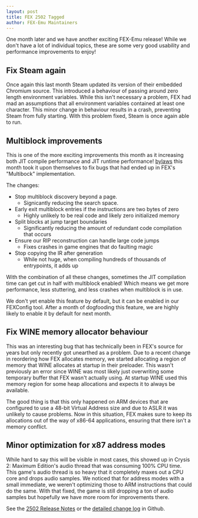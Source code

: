 ```yaml
---
layout: post
title: FEX 2502 Tagged
author: FEX-Emu Maintainers
---
```


One month later and we have another exciting FEX-Emu release! While we don't have a lot of individual topics, these are some very good usability and
performance improvements to enjoy!

## Fix Steam again
Once again this last month Steam updated its version of their embedded Chromium source. This introduced a behaviour of passing around zero length environment variables.
While this isn't necessary a problem, FEX had mad an assumptions that all environment variables contained at least one character. This minor change in
behaviour results in a crash, preventing Steam from fully starting. With this problem fixed, Steam is once again able to run.

## Multiblock improvements
This is one of the more exciting improvements this month as it increasing both JIT compile performance and JIT runtime performance!
[bylaws](https://github.com/bylaws) this month took it upon themselves to fix bugs that had ended up in FEX's "Multibock" implementation.

The changes:
* Stop multiblock discovery beyond a page.
  * Signicantly reducing the search space.
* Early exit multiblock entries if the instructions are two bytes of zero
  * Highly unlikely to be real code and likely zero initialized memory
* Split blocks at jump target boundaries
  * Significantly reducing the amount of redundant code compilation that occurs
* Ensure our RIP reconstruction can handle large code jumps
  * Fixes crashes in game engines that do faulting magic
* Stop copying the IR after generation
  * While not huge, when compiling hundreds of thousands of entrypoints, it adds up

With the combination of all these changes, sometimes the JIT compilation time can get cut in half with multiblock enabled! Which means we get more
performance, less stuttering, and less crashes when multiblock is in use.

We don't yet enable this feature by default, but it can be enabled in our FEXConfig tool. After a month of dogfooding this feature, we are highly
likely to enable it by default for next month.

## Fix WINE memory allocator behaviour
This was an interesting bug that has technically been in FEX's source for years but only recently got unearthed as a problem. Due to a recent change
in reordering how FEX allocates memory, we started allocating a region of memory that WINE allocates at startup in their preloader. This wasn't
previously an error since WINE was most likely just overwriting some temporary buffer that FEX wasn't actually using. At startup WINE used this memory
region for some heap allocations and expects it to always be available.

The good thing is that this only happened on ARM devices that are configured to use a 48-bit Virtual Address size and due to ASLR it was unlikely to
cause problems. Now in this situation, FEX makes sure to keep its allocations out of the way of x86-64 applications, ensuring that there isn't a
memory conflict.

## Minor optimization for x87 address modes
While hard to say this will be visible in most cases, this showed up in Crysis 2: Maximum Edition's audio thread that was consuming 100% CPU time. This
game's audio thread is so heavy that it completely maxes out a CPU core and drops audio samples. We noticed that for address modes with a small
immediate, we weren't optimizing those to ARM instructions that could do the same. With that fixed, the game is still dropping a ton of audio samples
but hopefully we have more room for improvements there.

See the [2502 Release Notes](https://github.com/FEX-Emu/FEX/releases/tag/FEX-2502) or the [detailed change log](https://github.com/FEX-Emu/FEX/compare/FEX-2501...FEX-2502) in Github.
